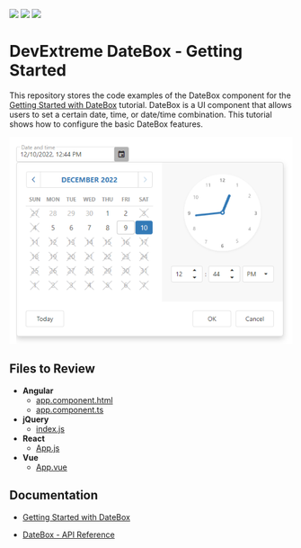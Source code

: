 <!-- default badges list -->
![](https://img.shields.io/endpoint?url=https://codecentral.devexpress.com/api/v1/VersionRange/276858638/21.2.3%2B)
[![](https://img.shields.io/badge/Open_in_DevExpress_Support_Center-FF7200?style=flat-square&logo=DevExpress&logoColor=white)](https://supportcenter.devexpress.com/ticket/details/T952336)
[![](https://img.shields.io/badge/📖_How_to_use_DevExpress_Examples-e9f6fc?style=flat-square)](https://docs.devexpress.com/GeneralInformation/403183)
<!-- default badges end -->
# DevExtreme DateBox - Getting Started 

This repository stores the code examples of the DateBox component for the [Getting Started with DateBox](https://js.devexpress.com/Documentation/Guide/UI_Components/DateBox/Getting_Started_with_DateBox/) tutorial. DateBox is a UI component that allows users to set a certain date, time, or date/time combination. This tutorial shows how to configure the basic DateBox features.

<div align="center"><img src="./datebox.png" /></div>

## Files to Review

- **Angular**
    - [app.component.html](angular/src/app/app.component.html)
    - [app.component.ts](angular/src/app/app.component.ts)
- **jQuery**
    - [index.js](jquery/src/index.js)
- **React**
    - [App.js](react/src/App.js)
- **Vue**
    - [App.vue](vue/src/App.vue)

## Documentation

- [Getting Started with DateBox](https://js.devexpress.com/Documentation/Guide/UI_Components/DateBox/Getting_Started_with_DateBox/)

- [DateBox - API Reference](https://js.devexpress.com/Documentation/ApiReference/UI_Components/dxDateBox/)
